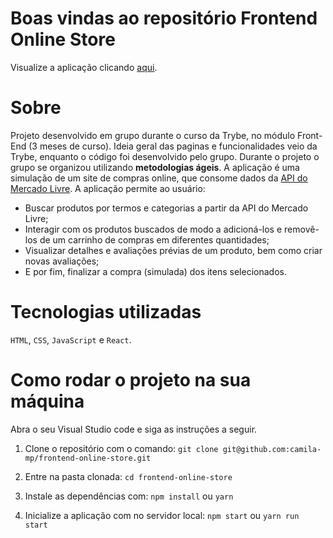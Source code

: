 # Boas vindas ao repositório Frontend Online Store

Visualize a aplicação clicando <a href="https://camila-mp.github.io/frontend-online-store">aqui</a>.

# Sobre

Projeto desenvolvido em grupo durante o curso da Trybe, no módulo  Front-End (3 meses de curso). Ideia geral das paginas e funcionalidades veio da Trybe, enquanto o código foi desenvolvido pelo grupo. Durante o projeto o grupo se organizou utilizando **metodologias ágeis**.
A aplicação é uma simulação de um site de compras online, que consome dados da <a href="https://developers.mercadolivre.com.br/pt_br/api-docs-pt-br"> API do Mercado Livre</a>. A aplicação permite ao usuário:

- Buscar produtos por termos e categorias a partir da API do Mercado Livre;
- Interagir com os produtos buscados de modo a adicioná-los e removê-los de um carrinho de compras em diferentes quantidades;
- Visualizar detalhes e avaliações prévias de um produto, bem como criar novas avaliações;
- E por fim, finalizar a compra (simulada) dos itens selecionados.

# Tecnologias utilizadas

`HTML`, `CSS`, `JavaScript` e `React`.

# Como rodar o projeto na sua máquina

Abra o seu Visual Studio code e siga as instruções a seguir.

1. Clone o repositório com o comando:
`git clone git@github.com:camila-mp/frontend-online-store.git`

2. Entre na pasta clonada:
`cd frontend-online-store`

3. Instale as dependências com:
`npm install` ou `yarn`

4. Inicialize a aplicação com no servidor local:
`npm start` ou `yarn run start`

